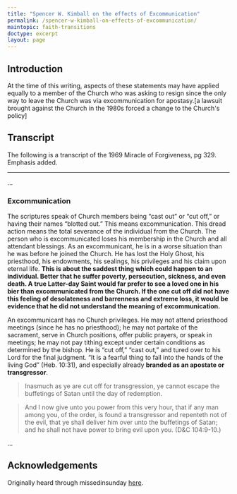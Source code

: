 ```yaml
---
title: "Spencer W. Kimball on the effects of Excommunication"
permalink: /spencer-w-kimball-on-effects-of-excommunication/
maintopic: faith-transitions
doctype: excerpt
layout: page
---
```


## Introduction

At the time of this writing, aspects of these statements may have applied equally to a member of the Church who was asking to resign since the only way to leave the Church was via excommunication for apostasy.[a lawsuit brought against the Church in the 1980s forced a change to the Church's policy]

## Transcript

The following is a transcript of the 1969 Miracle of Forgiveness, pg 329.  Emphasis added.

---

...

### Excommunication

The scriptures speak of Church members being “cast out” or “cut off,” or having their names “blotted out.” This means excommunication. This dread action means the total severance of the individual from the Church. The person who is excommunicated loses his membership in the Church and all attendant blessings. As an excommunicant, he is in a worse situation than he was before he joined the Church.  He has lost the Holy Ghost, his priesthood, his endowments, his sealings, his privileges and his claim upon eternal life.  **This is about the saddest thing which could happen to an individual. Better that he suffer poverty, persecution, sickness, and even death. A true Latter-day Saint would far prefer to see a loved one in his bier than excommunicated from the Church. If the one cut off did not have this feeling of desolateness and barrenness and extreme loss, it would be evidence that he did not understand the meaning of excommunication.**

An excommunicant has no Church privileges. He may not attend priesthood meetings (since he has no priesthood); he may not partake of the sacrament, serve in Church positions, offer public prayers, or speak in meetings; he may not pay tithing except under certain conditions as determined by the bishop. He is “cut off,” “cast out,” and tured over to his Lord for the final judgment. “It is a fearful thing to fall into the hands of the living God” (Heb. 10:31), and especially already **branded as an apostate or transgressor**.

> Inasmuch as ye are cut off for transgression, ye cannot escape the buffetings of Satan until the day of redemption.

> And I now give unto you power from this very hour, that if any man among you, of the order, is found a transgressor and repenteth not of the evil, that ye shall deliver him over unto the buffetings of Satan; and he shall not have power to bring evil upon you. (D&C 104:9-10.)

...

## Acknowledgements

Originally heard through missedinsunday [here](https://www.reddit.com/r/exmormon/comments/g61a43/a_true_latterday_saint/).
